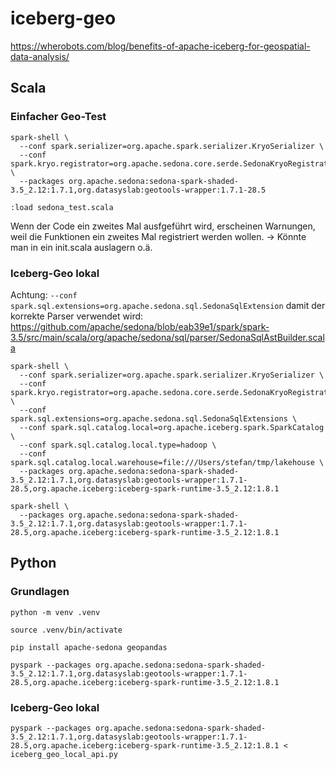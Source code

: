 # iceberg-geo

https://wherobots.com/blog/benefits-of-apache-iceberg-for-geospatial-data-analysis/

## Scala

### Einfacher Geo-Test

```
spark-shell \
  --conf spark.serializer=org.apache.spark.serializer.KryoSerializer \
  --conf spark.kryo.registrator=org.apache.sedona.core.serde.SedonaKryoRegistrator \
  --packages org.apache.sedona:sedona-spark-shaded-3.5_2.12:1.7.1,org.datasyslab:geotools-wrapper:1.7.1-28.5
```

```
:load sedona_test.scala
```

Wenn der Code ein zweites Mal ausfgeführt wird, erscheinen Warnungen, weil die Funktionen ein zweites Mal registriert werden wollen. -> Könnte man in ein init.scala auslagern o.ä.

### Iceberg-Geo lokal

Achtung: `--conf spark.sql.extensions=org.apache.sedona.sql.SedonaSqlExtension` damit der korrekte Parser verwendet wird: https://github.com/apache/sedona/blob/eab39e1/spark/spark-3.5/src/main/scala/org/apache/sedona/sql/parser/SedonaSqlAstBuilder.scala

```
spark-shell \
  --conf spark.serializer=org.apache.spark.serializer.KryoSerializer \
  --conf spark.kryo.registrator=org.apache.sedona.core.serde.SedonaKryoRegistrator \
  --conf spark.sql.extensions=org.apache.sedona.sql.SedonaSqlExtensions \
  --conf spark.sql.catalog.local=org.apache.iceberg.spark.SparkCatalog \
  --conf spark.sql.catalog.local.type=hadoop \
  --conf spark.sql.catalog.local.warehouse=file:///Users/stefan/tmp/lakehouse \
  --packages org.apache.sedona:sedona-spark-shaded-3.5_2.12:1.7.1,org.datasyslab:geotools-wrapper:1.7.1-28.5,org.apache.iceberg:iceberg-spark-runtime-3.5_2.12:1.8.1
```

```
spark-shell \
  --packages org.apache.sedona:sedona-spark-shaded-3.5_2.12:1.7.1,org.datasyslab:geotools-wrapper:1.7.1-28.5,org.apache.iceberg:iceberg-spark-runtime-3.5_2.12:1.8.1
```

## Python

### Grundlagen

```
python -m venv .venv
```

```
source .venv/bin/activate
```

```
pip install apache-sedona geopandas
```

```
pyspark --packages org.apache.sedona:sedona-spark-shaded-3.5_2.12:1.7.1,org.datasyslab:geotools-wrapper:1.7.1-28.5,org.apache.iceberg:iceberg-spark-runtime-3.5_2.12:1.8.1
```

### Iceberg-Geo lokal

```
pyspark --packages org.apache.sedona:sedona-spark-shaded-3.5_2.12:1.7.1,org.datasyslab:geotools-wrapper:1.7.1-28.5,org.apache.iceberg:iceberg-spark-runtime-3.5_2.12:1.8.1 < iceberg_geo_local_api.py
```